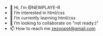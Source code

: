 - 👋 Hi, I’m @NEWPLAYE-R
- 👀 I’m interested in html/css
- 🌱 I’m currently learning html/css
- 💞️ I’m looking to collaborate on "not ready:)"
- 📫 How to reach me zezooppt@gmail.com

<!---
NEWPLAYE-R/NEWPLAYE-R is a ✨ special ✨ repository because its `README.md` (this file) appears on your GitHub profile.
You can click the Preview link to take a look at your changes.
--->
